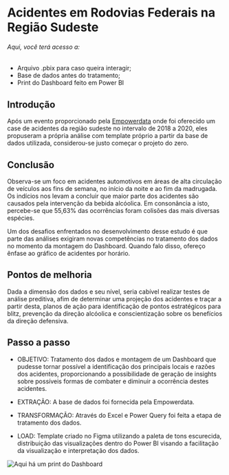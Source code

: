 # Acidentes em Rodovias Federais na Região Sudeste
###### Aqui, você terá acesso a:
- Arquivo .pbix para caso queira interagir;
- Base de dados antes do tratamento;
- Print do Dashboard feito em Power BI

## Introdução
Após um evento proporcionado pela [Empowerdata](https://www.linkedin.com/company/empdata/) onde foi oferecido um case de acidentes da região sudeste no intervalo de 2018 a 2020, eles propuseram a própria análise com template próprio a partir da base de dados utilizada, considerou-se justo começar o projeto do zero.

## Conclusão
Observa-se um foco em acidentes automotivos em áreas de alta circulação de veículos aos fins de semana, no início da noite e ao fim da madrugada. Os indícios nos levam a concluir que maior parte dos acidentes são causados pela intervenção da bebida alcóolica. 
Em consonância a isto, percebe-se que 55,63% das ocorrências foram colisões das mais diversas espécies.  

Um dos desafios enfrentados no desenvolvimento desse estudo é que parte das análises exigiram novas competências no tratamento dos dados no momento da montagem do Dashboard. Quando falo disso, ofereço ênfase ao gráfico de acidentes por horário.

## Pontos de melhoria
Dada a dimensão dos dados e seu nível, seria cabível realizar testes de análise preditiva, afim de determinar uma projeção dos acidentes e traçar a partir desta, planos de ação para identificação de pontos estratégicos para blitz, prevenção da direção alcóolica e conscientização sobre os benefícios da direção defensiva.

## Passo a passo
- OBJETIVO: Tratamento dos dados e montagem de um Dashboard que pudesse tornar possível a identificação dos principais locais e razões dos acidentes, proporcionando a possibilidade de geração de insights sobre possíveis formas de combater e diminuir a ocorrência destes acidentes.

- EXTRAÇÃO: A base de dados foi fornecida pela Empowerdata.
- TRANSFORMAÇÃO: Através do Excel e Power Query foi feita a etapa de tratamento dos dados.
- LOAD: Template criado no Figma utilizando a paleta de tons escurecida, distribuição das visualizações dentro do Power BI visando a facilitação da visualização e interpretação dos dados.

![Aqui há um print do Dashboard](https://github.com/BitencourtVitor/bitencourtvitor/blob/main/Acidentes%20em%20Rodovias%20Federais%20na%20Regi%C3%A3o%20Sudeste/print%20dashboard%20completo.png)



